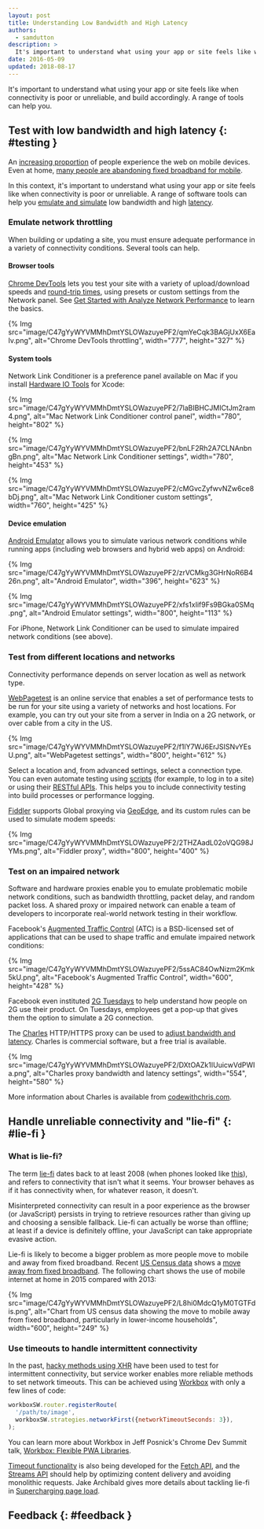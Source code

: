 ```yaml
---
layout: post
title: Understanding Low Bandwidth and High Latency
authors:
  - samdutton
description: >
  It's important to understand what using your app or site feels like when connectivity is poor or unreliable, and build accordingly. A range of tools can help you.
date: 2016-05-09
updated: 2018-08-17
---
```


It's important to understand what using your app or site feels like when
connectivity is poor or unreliable, and build accordingly. A range of tools
can help you.

## Test with low bandwidth and high latency {: #testing }

An <a href="http://adwords.blogspot.co.uk/2015/05/building-for-next-moment.html">
increasing proportion</a> of people experience the web on mobile devices. Even at home, <a
href="https://www.washingtonpost.com/news/the-switch/wp/2016/04/18/new-data-americans-are-abandoning-wired-home-internet/">
many people are abandoning fixed broadband for mobile</a>.

In this context, it's important to understand what using your app or site feels
like when connectivity is poor or unreliable. A range of software tools can help
you [emulate and simulate](https://stackoverflow.com/questions/1584617/simulator-or-emulator-what-is-the-difference)
low bandwidth and high [latency](https://www.igvita.com/2012/07/19/latency-the-new-web-performance-bottleneck/).

### Emulate network throttling

When building or updating a site, you must ensure adequate performance in a variety
of connectivity conditions. Several tools can help.

#### Browser tools

[Chrome DevTools](/web/tools/chrome-devtools) lets you test your site with a
variety of upload/download speeds and [round-trip times][rtt], using presets
or custom settings from the Network panel. See [Get Started with Analyze
Network Performance](/web/tools/chrome-devtools/network-performance) to
learn the basics.

{% Img src="image/C47gYyWYVMMhDmtYSLOWazuyePF2/qmYeCqk3BAGjUxX6EaIv.png", alt="Chrome DevTools throttling", width="777", height="327" %}

#### System tools

Network Link Conditioner is a preference panel available on Mac if you install
[Hardware IO Tools](https://developer.apple.com/downloads/?q=Hardware%20IO%20Tools)
for Xcode:

{% Img src="image/C47gYyWYVMMhDmtYSLOWazuyePF2/7laBIBHCJMICtJm2ram4.png", alt="Mac Network Link Conditioner control panel", width="780", height="802" %}

{% Img src="image/C47gYyWYVMMhDmtYSLOWazuyePF2/bnLF2Rh2A7CLNAnbngBn.png", alt="Mac Network Link Conditioner settings", width="780", height="453" %}

{% Img src="image/C47gYyWYVMMhDmtYSLOWazuyePF2/cMGvcZyfwvNZw6ce8bDj.png", alt="Mac Network Link Conditioner custom settings", width="760", height="425" %}

#### Device emulation

[Android Emulator](http://developer.android.com/tools/devices/emulator.html#netspeed)
allows you to simulate various network conditions while running apps (including
web browsers and hybrid web apps) on Android:

{% Img src="image/C47gYyWYVMMhDmtYSLOWazuyePF2/zrVCMkg3GHrNoR6B426n.png", alt="Android Emulator", width="396", height="623" %}

{% Img src="image/C47gYyWYVMMhDmtYSLOWazuyePF2/xfs1xIif9Fs9BGka0SMq.png", alt="Android Emulator settings", width="800", height="113" %}

For iPhone, Network Link Conditioner can be used to simulate impaired network
conditions (see above).

### Test from different locations and networks

Connectivity performance depends on server location as well as network type.

[WebPagetest](https://webpagetest.org) is an online service that enables a set
of performance tests to be run for your site using a variety of networks and host
locations. For example, you can try out your site from a server in India on a 2G
network, or over cable from a city in the US.

{% Img src="image/C47gYyWYVMMhDmtYSLOWazuyePF2/f1lY7WJ6ErJSISNvYEsU.png", alt="WebPagetest settings", width="800", height="612" %}

Select a location and, from advanced settings, select a connection type. You can
even automate testing using [scripts](https://sites.google.com/a/webpagetest.org/docs/using-webpagetest/scripting)
(for example, to log in to a site) or using their
[RESTful APIs](https://sites.google.com/a/webpagetest.org/docs/advanced-features/webpagetest-restful-apis).
This helps you to include connectivity testing into build processes or performance
logging.

[Fiddler](http://www.telerik.com/fiddler) supports Global proxying via
[GeoEdge](http://www.geoedge.com/faq), and its custom rules can be used to simulate
modem speeds:

{% Img src="image/C47gYyWYVMMhDmtYSLOWazuyePF2/2THZAadL02oVQG98JYMs.png", alt="Fiddler proxy", width="800", height="400" %}

### Test on an impaired network

Software and hardware proxies enable you to emulate problematic mobile network
conditions, such as bandwidth throttling, packet delay, and random packet loss.
A shared proxy or impaired network can enable a team of developers to incorporate
real-world network testing in their workflow.

Facebook's [Augmented Traffic Control](http://facebook.github.io/augmented-traffic-control/)
(ATC) is a BSD-licensed set of applications that can be used to shape traffic and
emulate impaired network conditions:

{% Img src="image/C47gYyWYVMMhDmtYSLOWazuyePF2/5ssAC84OwNizm2Kmk5kU.png", alt="Facebook's Augmented Traffic Control", width="600", height="428" %}

Facebook even instituted [2G Tuesdays](https://code.facebook.com/posts/1556407321275493/building-for-emerging-markets-the-story-behind-2g-tuesdays/)
to help understand how people on 2G use their product. On Tuesdays, employees
get a pop-up that gives them the option to simulate a 2G connection.

The [Charles](https://www.charlesproxy.com/) HTTP/HTTPS proxy can
be used to [adjust bandwidth and latency](http://www.charlesproxy.com/documentation/proxying/throttling/).
Charles is commercial software, but a free trial is available.

{% Img src="image/C47gYyWYVMMhDmtYSLOWazuyePF2/DXtOAZk1IUuicwVdPWIa.png", alt="Charles proxy bandwidth and latency settings", width="554", height="580" %}

More information about Charles is available from [codewithchris.com](http://codewithchris.com/tutorial-using-charles-proxy-with-your-ios-development-and-http-debugging/).

## Handle unreliable connectivity and "lie-fi" {: #lie-fi }

### What is lie-fi?

The term <a href="http://www.urbandictionary.com/define.php?term=lie-fi">lie-fi</a>
dates back to at least 2008 (when phones looked like
<a href="https://www.mobilegazette.com/2008-phones-wallchart.htm"
title="Images of phones from 2008">this</a>), and refers to connectivity that
isn't what it seems. Your browser behaves as if it has connectivity when, for
whatever reason, it doesn't.

Misinterpreted connectivity can result in a poor experience as the browser
(or JavaScript) persists in trying to retrieve resources rather than giving up
and choosing a sensible fallback. Lie-fi can actually be worse than offline; at
least if a device is definitely offline, your JavaScript can take appropriate
evasive action.

Lie-fi is likely to become a bigger problem as more people move to mobile and away
from fixed broadband. Recent [US Census data](https://www.ntia.doc.gov/blog/2016/evolving-technologies-change-nature-internet-use)
shows a [move away from fixed broadband](https://www.washingtonpost.com/news/the-switch/wp/2016/04/18/new-data-americans-are-abandoning-wired-home-internet/).
The following chart shows the use of mobile internet at home in 2015 compared with 2013:

{% Img src="image/C47gYyWYVMMhDmtYSLOWazuyePF2/L8hi0MdcQ1yM0TGTFdis.png", alt="Chart from US census data
showing the move to mobile away from fixed broadband, particularly in lower-income households", width="600", height="249" %}

### Use timeouts to handle intermittent connectivity

In the past, [hacky methods using XHR](http://stackoverflow.com/questions/189430/detect-that-the-internet-connection-is-offline)
have been used to test for intermittent connectivity, but service worker enables
more reliable methods to set network timeouts. This can be achieved using
[Workbox](/web/tools/workbox/) with only a few lines of code:

```js
workboxSW.router.registerRoute(
  '/path/to/image',
  workboxSW.strategies.networkFirst({networkTimeoutSeconds: 3}),
);
```

You can learn more about Workbox in Jeff Posnick's Chrome Dev Summit talk,
[Workbox: Flexible PWA Libraries](https://www.youtube.com/watch?v=DtuJ55tmjps).

[Timeout functionality](/web/updates/2017/09/abortable-fetch) is also being developed
for the [Fetch API](https://developer.mozilla.org/docs/Web/API/GlobalFetch/fetch),
and the [Streams API](https://www.w3.org/TR/streams-api/) should help by optimizing
content delivery and avoiding monolithic requests. Jake Archibald gives more details
about tackling lie-fi in [Supercharging page load](https://youtu.be/d5_6yHixpsQ?t=6m42s).

## Feedback {: #feedback }

[rtt]: https://www.igvita.com/2012/07/19/latency-the-new-web-performance-bottleneck/
